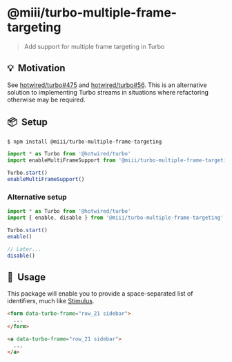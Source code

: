 # @miii/turbo-multiple-frame-targeting
> Add support for multiple frame targeting in Turbo

## 💡&nbsp; Motivation
See [hotwired/turbo#475](https://github.com/hotwired/turbo/issues/475) and [hotwired/turbo#56](https://github.com/hotwired/turbo/issues/56).
This is an alternative solution to implementing Turbo streams in situations where refactoring otherwise may be required.


## 📦&nbsp; Setup
```sh
$ npm install @miii/turbo-multiple-frame-targeting
```

```js
import * as Turbo from '@hotwired/turbo'
import enableMultiFrameSupport from '@miii/turbo-multiple-frame-targeting'

Turbo.start()
enableMultiFrameSupport()
```

### Alternative setup
```js
import * as Turbo from '@hotwired/turbo'
import { enable, disable } from '@miii/turbo-multiple-frame-targeting'

Turbo.start()
enable()

// Later...
disable()
```

## 🚀&nbsp; Usage
This package will enable you to provide a space-separated list of identifiers, much like [Stimulus](https://stimulus.hotwired.dev/reference/controllers#multiple-controllers).
```html
<form data-turbo-frame="row_21 sidebar">
  ...
</form>

<a data-turbo-frame="row_21 sidebar">
  ...
</a>
```